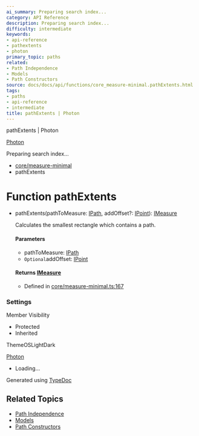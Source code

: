 ```yaml
---
ai_summary: Preparing search index...
category: API Reference
description: Preparing search index...
difficulty: intermediate
keywords:
- api-reference
- pathextents
- photon
primary_topic: paths
related:
- Path Independence
- Models
- Path Constructors
source: docs/docs/api/functions/core_measure-minimal.pathExtents.html
tags:
- paths
- api-reference
- intermediate
title: pathExtents | Photon
---
```

pathExtents | Photon

[Photon](../index.md)




Preparing search index...

* [core/measure-minimal](../modules/core_measure-minimal.md)
* pathExtents

# Function pathExtents

* pathExtents(pathToMeasure: [IPath](../interfaces/core_schema.IPath.md), addOffset?: [IPoint](../interfaces/core_schema.IPoint.md)): [IMeasure](../interfaces/core_core.IMeasure.md)

  Calculates the smallest rectangle which contains a path.

  #### Parameters

  + pathToMeasure: [IPath](../interfaces/core_schema.IPath.md)
  + `Optional`addOffset: [IPoint](../interfaces/core_schema.IPoint.md)

  #### Returns [IMeasure](../interfaces/core_core.IMeasure.md)

  + Defined in [core/measure-minimal.ts:167](https://github.com/mwhite454/photon/blob/main/packages/photon/src/core/measure-minimal.ts#L167)

### Settings

Member Visibility

* Protected
* Inherited

ThemeOSLightDark

[Photon](../index.md)

* Loading...

Generated using [TypeDoc](https://typedoc.org/)

## Related Topics

- [Path Independence](../index.md)
- [Models](../index.md)
- [Path Constructors](../index.md)

